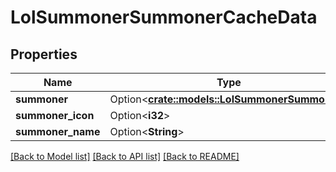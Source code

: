 # LolSummonerSummonerCacheData

## Properties

Name | Type | Description | Notes
------------ | ------------- | ------------- | -------------
**summoner** | Option<[**crate::models::LolSummonerSummoner**](LolSummonerSummoner.md)> |  | [optional]
**summoner_icon** | Option<**i32**> |  | [optional]
**summoner_name** | Option<**String**> |  | [optional]

[[Back to Model list]](../README.md#documentation-for-models) [[Back to API list]](../README.md#documentation-for-api-endpoints) [[Back to README]](../README.md)


